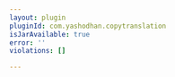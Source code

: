 ```yaml
---
layout: plugin
pluginId: com.yashodhan.copytranslation
isJarAvailable: true
error: ''
violations: []

---
```

